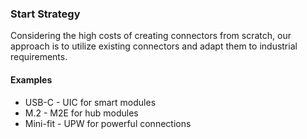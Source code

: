 ### Start Strategy

Considering the high costs of creating connectors from scratch, our approach is to utilize existing connectors and adapt them to industrial requirements.

#### Examples
- USB-C - UIC for smart modules
- M.2 - M2E for hub modules
- Mini-fit - UPW for powerful connections
